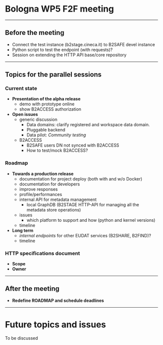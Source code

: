 
# Bologna WP5 F2F meeting

---


## Before the meeting

- Connect the test instance (b2stage.cineca.it) to B2SAFE devel instance
- Python script to test the endpoint (with requests)?
- Session on extending the HTTP API base/core repository

---

## Topics for the parallel sessions


### Current state

- **Presentation of the alpha release**
    + demo with prototype online
    + show B2ACCESS authorization
- **Open issues**
    - generic discussion
        + Data domains: clarify registered and workspace data domain.
        + Pluggable backend
        + Data pilot: *Community testing*
    - B2ACCESS
        + B2SAFE users DN not synced with B2ACCESS
        + How to test/mock B2ACCESS?


### Roadmap


- **Towards a production release**
    + documentation for project deploy (both with and w/o Docker)
    + documentation for developers
    + improve responses
    + profile/performances
    + internal API for metadata management
        * local GraphDB (B2STAGE HTTP-API for managing all the metadata store operations)
    + issues
        * which platform to support and how (python and kernel versions)
    + timeline
- **Long term**
    + *internal endpoints* for other EUDAT services (B2SHARE, B2FIND)?
    + timeline


### HTTP specifications document


[//]: # (Comment: Generic or specific for B2STAGE?)

- **Scope**
- **Owner**


---


## After the meeting

- **Redefine ROADMAP and schedule deadlines**


---


# Future topics and issues


To be discussed


[//]: # (- documentation for project deploy)
[//]: # (- unittest)
[//]: # (    + refactor all code that is duplicated [repeated put and post, json dumps])
[//]: # (    + mock test b2access handshake)
[//]: # (    + proxy refresh)
[//]: # (- performances)
[//]: # (    + profile)
[//]: # (    + benchmark)
[//]: # (    + cache)
[//]: # (    + load balancing proxy)
[//]: # (- SSL)
[//]: # (    + automatic creation of certificates from letsencrypt)
[//]: # (    + automatic update every 3 months with cronjob?)
[//]: # (- improve responses)
[//]: # (    + create a standard bearer-token response)
[//]: # (    + also a better standard for all resources responses)
[//]: # (    + add one example of api call with curl inside login output Meta)
[//]: # (- allow configuration files/options)
[//]: # (    + set at docker level across containers)
[//]: # (- Look into `TOFIX` labeled notes inside the code)
[//]: # (- GraphDB neo4j)
[//]: # (    + test bolt native driver)
[//]: # (    + write Eudat models used in B2SAFE metadata parser)
[//]: # (- iRODS related)
[//]: # (    + test python official driver with python3)
[//]: # (    + irods 4.2)
[//]: # (    + add irods 4.2 b2safe rules with python new rule engine)
